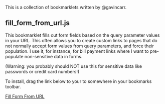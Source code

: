 
This is a collection of bookmarklets written by @gavincarr.

fill_form_from_url.js
---------------------

This bookmarklet fills out form fields based on the query parameter values
in your URL. This often allows you to create custom links to pages that do
not normally accept form values from query parameters, and force their
population. I use it, for instance, for bill payment links where I want to
pre-populate non-sensitive data in forms.

(Warning: you probably should NOT use this for sensitive data like
passwords or credit card numbers!)

To install, drag the link below to your to somewhere in your bookmarks toolbar.

<a href="javascript:(function(doc){var body = doc.getElementsByTagName('body')[0],script = doc.createElement('script');script.src = '//github.com/gavincarr/bookmarklets/blob/master/fill_form_from_url.js';body.appendChild(script);}(window.document));">Fill Form From URL</a>

